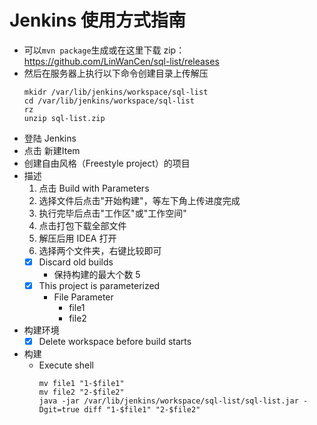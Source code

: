 # Jenkins 使用方式指南

- 可以`mvn package`生成或在这里下载 zip：https://github.com/LinWanCen/sql-list/releases
- 然后在服务器上执行以下命令创建目录上传解压
  ```shell script
  mkidr /var/lib/jenkins/workspace/sql-list
  cd /var/lib/jenkins/workspace/sql-list
  rz
  unzip sql-list.zip
  ```
- 登陆 Jenkins
- 点击 新建Item
- 创建自由风格（Freestyle project）的项目
- 描述
    1. 点击 Build with Parameters
    2. 选择文件后点击"开始构建"，等左下角上传进度完成
    3. 执行完毕后点击"工作区"或"工作空间"
    4. 点击打包下载全部文件
    5. 解压后用 IDEA 打开
    6. 选择两个文件夹，右键比较即可
    - [x] Discard old builds
        - 保持构建的最大个数 5
    - [x] This project is parameterized
        - File Parameter
            - file1
            - file2
- 构建环境
    - [x] Delete workspace before build starts
- 构建
    - Execute shell
      ```shell script
      mv file1 "1-$file1"
      mv file2 "2-$file2"
      java -jar /var/lib/jenkins/workspace/sql-list/sql-list.jar -Dgit=true diff "1-$file1" "2-$file2"
      ```